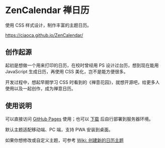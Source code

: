 # ZenCalendar 禅日历
使用 CSS 样式设计，制作丰富的主题日历。

https://ciaoca.github.io/ZenCalendar/



## 创作起源

起初是想做一个用来打印的日历，在校时曾经用 PS 设计过台历，想到现在能用 JavaScript 生成日历，再使用 CSS 美化，岂不是能方便很多。

开发过程中，想起早期学习 CSS 时看到的《禅意花园》，就想开源吧，给更多人使用以及一起创作，成为禅意日历。



## 使用说明
可以直接访问 [GitHub Pages](https://ciaoca.github.io/ZenCalendar/) 使用；也可以 [下载](https://github.com/ciaoca/ZenCalendar/archive/refs/heads/main.zip) 后自行部署到服务器环境。

默认主题适配移动端、PC 端，支持 PWA 安装到桌面。



如果你想修改或自定义主题，可参考 [Wiki: 创建新的日历主题](https://github.com/ciaoca/ZenCalendar/wiki/%E5%88%9B%E5%BB%BA%E6%96%B0%E7%9A%84%E6%97%A5%E5%8E%86%E4%B8%BB%E9%A2%98) 
